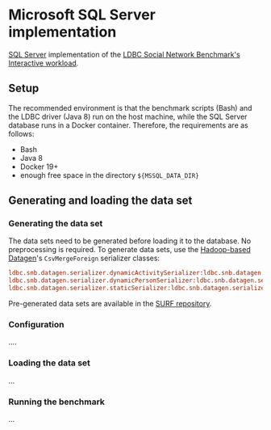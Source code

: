 # Microsoft SQL Server implementation

[SQL Server](https://www.microsoft.com/en-us/sql-server) implementation of the [LDBC Social Network Benchmark's Interactive workload](https://github.com/ldbc/ldbc_snb_docs).

## Setup

The recommended environment is that the benchmark scripts (Bash) and the LDBC driver (Java 8) run on the host machine, while the SQL Server database runs in a Docker container. Therefore, the requirements are as follows:

* Bash
* Java 8
* Docker 19+
* enough free space in the directory `${MSSQL_DATA_DIR}`

## Generating and loading the data set

### Generating the data set

The data sets need to be generated before loading it to the database. No preprocessing is required. To generate data sets, use the [Hadoop-based Datagen](https://github.com/ldbc/ldbc_snb_datagen_hadoop)'s `CsvMergeForeign` serializer classes:

```ini
ldbc.snb.datagen.serializer.dynamicActivitySerializer:ldbc.snb.datagen.serializer.snb.csv.dynamicserializer.activity.CsvMergeForeignDynamicActivitySerializer
ldbc.snb.datagen.serializer.dynamicPersonSerializer:ldbc.snb.datagen.serializer.snb.csv.dynamicserializer.person.CsvMergeForeignDynamicPersonSerializer
ldbc.snb.datagen.serializer.staticSerializer:ldbc.snb.datagen.serializer.snb.csv.staticserializer.CsvMergeForeignStaticSerializer
```

Pre-generated data sets are available in the [SURF repository](https://github.com/ldbc/data-sets-surf-repository).

### Configuration

....

### Loading the data set

...

### Running the benchmark

...
